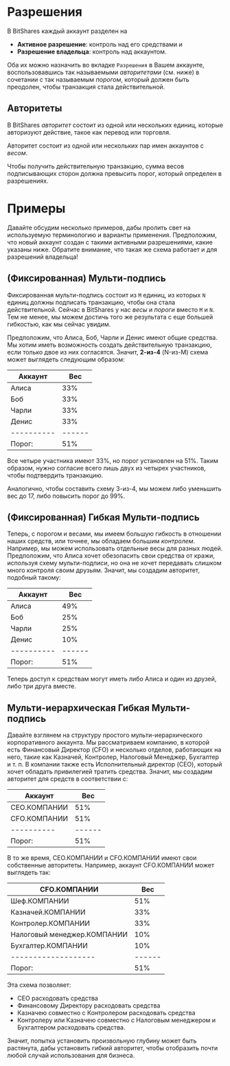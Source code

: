 # Разрешения

В BitShares каждый аккаунт разделен на

* **Активное разрешение**: контроль над его средствами и
* **Разрешение владельца**: контроль над аккаунтом.

Оба их можно назначить во вкладке `Разрешения` в Вашем аккаунте, воспользовавшись так называемыми *авторитетами* (см. ниже) в сочетании с так называемым *порогом*, который должен быть преодолен, чтобы транзакция стала действительной.

## Авторитеты

В BitShares *авторитет* состоит из одной или нескольких единиц, которые авторизуют действие, такое как перевод или торговля.

Авторитет состоит из одной или нескольких пар имен аккаунтов с *весом*.

Чтобы получить действительную транзакцию, сумма весов подписывающих сторон должна превысить порог, который определен в разрешениях.

# Примеры

Давайте обсудим несколько примеров, дабы пролить свет на используемую терминологию и варианты применения. Предположим, что новый аккаунт создан с такими активными разрешениями, какие указаны ниже. Обратите внимание, что такая же схема работает и для разрешений владельца!

## (Фиксированная) Мульти-подпись

Фиксированная мульти-подпись состоит из `M` единиц, из которых `N` единиц должны подписать транзакцию, чтобы она стала действительной. Сейчас в BitShares у нас *весы* и *пороги* вместо `M` и `N`. Тем не менее, мы можем достичь того же результата с еще большей гибкостью, как мы сейчас увидим.

Предположим, что Алиса, Боб, Чарли и Денис имеют общие средства. Мы хотим иметь возможность создать действительную транзакцию, если только двое из них согласятся. Значит, **2-из-4** (N-из-M) схема может выглядеть следующим образом:

| Аккаунт       | Вес      |
| ------------- | -------- |
| Алиса         | 33%      |
| Боб           | 33%      |
| Чарли         | 33%      |
| Денис         | 33%      |
| \---\---\---- | \---\--- |
| Порог:        | 51%      |

Все четыре участника имеют 33%, но порог установлен на 51%. Таким образом, нужно согласие всего лишь двух из четырех участников, чтобы подтвердить транзакцию.

Аналогично, чтобы составить схему 3-из-4, мы можем либо уменьшить вес до 17, либо повысить порог до 99%.

## (Фиксированная) Гибкая Мульти-подпись

Теперь, с порогом и весами, мы имеем большую гибкость в отношении наших средств, или точнее, мы обладаем большим *контролем*. Например, мы можем использовать отдельные весы для разных людей. Предположим, что Алиса хочет обезопасить свои средства от кражи, используя схему мульти-подписи, но она не хочет передавать слишком много контроля своим друзьям. Значит, мы создадим авторитет, подобный такому:

| Аккаунт       | Вес      |
| ------------- | -------- |
| Алиса         | 49%      |
| Боб           | 25%      |
| Чарли         | 25%      |
| Денис         | 10%      |
| \---\---\---- | \---\--- |
| Порог:        | 51%      |

Теперь доступ к средствам могут иметь либо Алиса и один из друзей, либо три друга вместе.

## Мульти-иерархическая Гибкая Мульти-подпись

Давайте взглянем на структуру простого мульти-иерархического корпоративного аккаунта. Мы рассматриваем компанию, в которой есть Финансовый Директор (CFO) и несколько отделов, работающих на него, такие как Казначей, Контролер, Налоговый Менеджер, Бухгалтер и т. п. В компании также есть Исполнительный директор (CEO), который хочет обладать привилегией тратить средства. Значит, мы создадим авторитет для средств в соответствии с:

| Аккаунт       | Вес      |
| ------------- | -------- |
| CEO.КОМПАНИИ  | 51%      |
| CFO.КОМПАНИИ  | 51%      |
| \---\---\---- | \---\--- |
| Порог:        | 51%      |

В то же время, CEO.КОМПАНИИ и CFO.КОМПАНИИ имеют свои собственные авторитеты. Например, аккаунт CFO.КОМПАНИИ может выглядеть так:

| CFO.КОМПАНИИ                | Вес      |
| --------------------------- | -------- |
| Шеф.КОМПАНИИ                | 51%      |
| Казначей.КОМПАНИИ           | 33%      |
| Контролер.КОМПАНИИ          | 33%      |
| Налоговый менеджер.КОМПАНИИ | 10%      |
| Бухгалтер.КОМПАНИИ          | 10%      |
| \---\---\---\---\---\----   | \---\--- |
| Порог:                      | 51%      |

Эта схема позволяет:

* CEO расходовать средства
* Финансовому Директору расходовать средства
* Казначею совместно с Контролером расходовать средства
* Контролеру или Казначею совместно с Налоговым менеджером и Бухгалтером расходовать средства.

Значит, попытка установить произвольную глубину может быть растянута, дабы установить гибкий авторитет, чтобы отобразить почти любой случай использования для бизнеса.